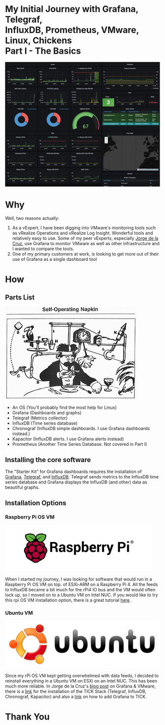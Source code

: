 # My Initial Journey with Grafana, Telegraf,<br> InfluxDB, Prometheus, VMware, Linux, Chickens <br> Part I - The Basics
![Grafana Dashboard](https://github.com/DennisFaucher/grafana101/blob/main/images/Grafana%20-%203%20Streams%20-%20Dodge.jpg)

# Why

Well, two reasons actually:
1. As a vExpert, I have been digging into VMware's monitoring tools such as vRealize Operations and vRealize Log Insight. Wonderful tools and relatively easy to use. Some of my peer vExperts, especially [Jorge de la Cruz](https://jorgedelacruz.uk/), use Grafana to monitor VMware as well as other infrastructure and I wanted to compare the tools.
2. One of my primary customers at work, is looking to get more out of their use of Grafana as a single dashboard tool

# How

## Parts List
![Rube Goldberg](https://github.com/DennisFaucher/grafana101/blob/main/images/Rube_Goldberg's__Self-Operating_Napkin__(cropped).gif)

* An OS (You'll probably find the most help for Linux)
* Grafana (Dashboards and graphs)
* Telegraf (Metrics collector)
* InfluxDB (Time series database)
* Chronograf (InfluxDB simple dashboards. I use Grafana dashboards instead.)
* Kapacitor (InfluxDB alerts. I use Grafana alerts instead)
* Prometheus (Another Time Series Database. Not covered in Part I)

## Installing the core software
The "Starter Kit" for Grafana dashboards requires the installation of [Grafana](https://grafana.com/oss/grafana/), [Telegraf](https://www.influxdata.com/time-series-platform/telegraf/), and [InfluxDB](https://www.influxdata.com/). Telegraf sends metrics to the InfluxDB time series database and Grafana displays the InfluxDB (and other) data as beautiful graphs.

## Installation Options
### Raspberry Pi OS VM
![Raspberry Pi Logo](https://github.com/DennisFaucher/grafana101/blob/main/images/rPi-160W.jpeg)

When I started my journey, I was looking for software that would run in a Raspberry Pi OS VM on top. of ESXi-ARM on a Raspberry Pi 4. All the feeds to InfluxDB became a bit much for the rPi4 IO bus and the VM would often lock up, so I moved on to a Ubuntu VM on Intel NUC. If you would like to try this rpi OS VM installation option, there is a great tutorial [here](https://pimylifeup.com/raspberry-pi-prometheus/). 

### Ubuntu VM
![Ubuntu Logo](https://github.com/DennisFaucher/grafana101/blob/main/images/Ubuntu160.png)

Since my rPi OS VM kept getting overwhelmed with data feeds, I decided to reinstall everything in a Ubuntu VM on ESXi on an Intel NUC. This has been much more reliable. In Jorge de la Cruz's [blog post](https://jorgedelacruz.uk/2018/10/01/looking-for-the-perfect-dashboard-influxdb-telegraf-and-grafana-part-xii-native-telegraf-plugin-for-vsphere/) on Grafana & VMware, there is a [link](https://www.digitalocean.com/community/tutorials/how-to-monitor-system-metrics-with-the-tick-stack-on-ubuntu-16-04) for the installation of the TICK Stack (Telegraf, InfluxDB, Chronograf, Kapacitor) and also a [link](http://docs.grafana.org/installation/) on how to add Grafana to TICK.


# Thank You
